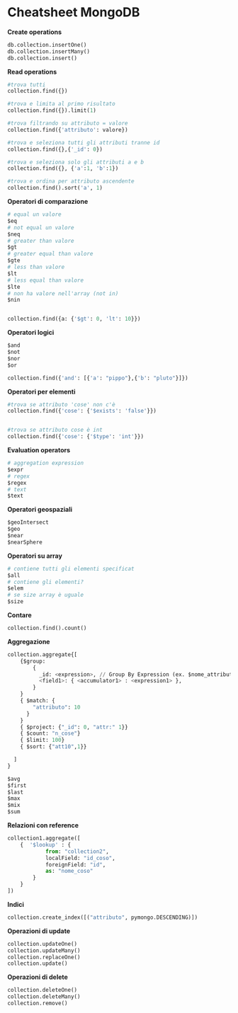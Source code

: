 # Cheatsheet MongoDB

**Create operations**

```python
db.collection.insertOne()
db.collection.insertMany()
db.collection.insert()
```

**Read operations**

```python
#trova tutti
collection.find({})

#trova e limita al primo risultato
collection.find({}).limit(1)

#trova filtrando su attributo = valore
collection.find({'attributo': valore})

#trova e seleziona tutti gli attributi tranne id
collection.find({},{'_id': 0})

#trova e seleziona solo gli attributi a e b
collection.find({}, {'a':1, 'b':1})

#trova e ordina per attributo ascendente
collection.find().sort('a', 1)
```

**Operatori di comparazione**

```python
# equal un valore
$eq 
# not equal un valore
$neq
# greater than valore
$gt
# greater equal than valore
$gte
# less than valore
$lt
# less equal than valore
$lte
# non ha valore nell'array (not in)
$nin


collection.find({a: {'$gt': 0, 'lt': 10}})
```

**Operatori logici**

```python
$and
$not
$nor
$or

collection.find({'and': [{'a': "pippo"},{'b': "pluto"}]})
```

**Operatori per elementi**

```python
#trova se attributo 'cose' non c'è
collection.find({'cose': {'$exists': 'false'}})


#trova se attributo cose è int
collection.find({'cose': {'$type': 'int'}})
```

**Evaluation operators**

```python
# aggregation expression
$expr
# regex
$regex
# text
$text
```

**Operatori geospaziali**

```python
$geoIntersect
$geo
$near
$nearSphere
```

**Operatori su array**

```python
# contiene tutti gli elementi specificat
$all
# contiene gli elementi?
$elem
# se size array è uguale
$size
```

**Contare**

```python
collection.find().count()
```

**Aggregazione**

```python
collection.aggregate{[
    {$group:
        {
          _id: <expression>, // Group By Expression (ex. $nome_attributi    )
          <field1>: { <accumulator1> : <expression1> },
        }    
    }
    { $match: {
        "attributo": 10
      }
    }
    { $project: {"_id": 0, "attr:" 1}}
    { $count: "n_cose"}
    { $limit: 100}
    { $sort: {"att10",1}}

  ]
}
```

```python
$avg
$first
$last
$max
$mix
$sum
```

**Relazioni con reference**

```python
collection1.aggregate([
    {  '$lookup' : {
            from: "collection2",
            localField: "id_coso",
            foreignField: "id",
            as: "nome_coso"         
        }
    }
])
```

**Indici**

```python
collection.create_index([("attributo", pymongo.DESCENDING)])
```

**Operazioni di update**

```python
collection.updateOne()
collection.updateMany()
collection.replaceOne()
collection.update()
```

**Operazioni di delete**

```python
collection.deleteOne()
collection.deleteMany()
collection.remove()
```
